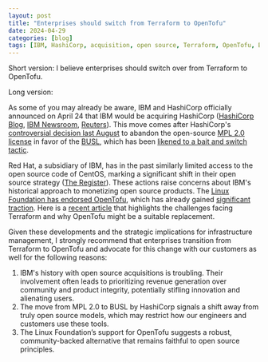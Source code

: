 ```yaml
---
layout: post
title: "Enterprises should switch from Terraform to OpenTofu"
date: 2024-04-29
categories: [blog]
tags: [IBM, HashiCorp, acquisition, open source, Terraform, OpenTofu, BUSL, MPL 2.0, IBM acquisitions, Linux Foundation, infrastructure management, cloud tools, software practices]
---
```


Short version: I believe enterprises should switch over from Terraform to OpenTofu.


Long version: 

As some of you may already be aware, IBM and HashiCorp officially announced on April 24 that IBM would be acquiring HashiCorp ([HashiCorp Blog](https://www.hashicorp.com/blog/hashicorp-joins-ibm), [IBM Newsroom](https://newsroom.ibm.com/2024-04-24-IBM-to-Acquire-HashiCorp-Inc-Creating-a-Comprehensive-End-to-End-Hybrid-Cloud-Platform), [Reuters](https://www.reuters.com/markets/deals/ibm-buy-hashicorp-64-billion-deal-expand-cloud-software-2024-04-24/)). This move comes after HashiCorp's [controversial decision last August](https://www.hashicorp.com/blog/hashicorp-adopts-business-source-license) to abandon the open-source [MPL 2.0 license](https://choosealicense.com/licenses/mpl-2.0/) in favor of the [BUSL](https://www.hashicorp.com/bsl), which has been [likened to a bait and switch tactic](https://www.linuxfoundation.org/blog/how-open-source-foundations-protect-the-licensing-integrity-of-open-source-projects).

Red Hat, a subsidiary of IBM, has in the past similarly limited access to the open source code of CentOS, marking a significant shift in their open source strategy ([The Register](https://www.theregister.com/2023/07/07/red_hat_open_source/)). These actions raise concerns about IBM's historical approach to monetizing open source products. The [Linux Foundation has endorsed OpenTofu](https://www.linuxfoundation.org/press/announcing-opentofu), which has already gained [significant traction](https://opentofu.org/supporters/). Here is a [recent article](https://medium.com/netpremacy-global-services/the-beginning-of-the-end-for-terraform-cfffcd2c5420) that highlights the challenges facing Terraform and why OpenTofu might be a suitable replacement.

Given these developments and the strategic implications for infrastructure management, I strongly recommend that enterprises transition from Terraform to OpenTofu and advocate for this change with our customers as well for the following reasons:

1. IBM's history with open source acquisitions is troubling. Their involvement often leads to prioritizing revenue generation over community and product integrity, potentially stifling innovation and alienating users.
2. The move from MPL 2.0 to BUSL by HashiCorp signals a shift away from truly open source models, which may restrict how our engineers and customers use these tools.
3. The Linux Foundation’s support for OpenTofu suggests a robust, community-backed alternative that remains faithful to open source principles.

